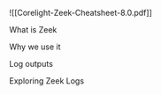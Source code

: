 ![[Corelight-Zeek-Cheatsheet-8.0.pdf]]


What is Zeek


Why we use it


Log outputs


Exploring Zeek Logs

